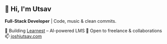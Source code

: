 ## 👋 Hi, I'm Utsav

**Full-Stack Developer** | Code, music & clean commits.

🚀 Building [Learnest](https://www.learnest.asia) – AI-powered LMS
💼 Open to freelance & collaborations
📫 [joshiutsav.com](https://wwww.joshiutsav.com)
